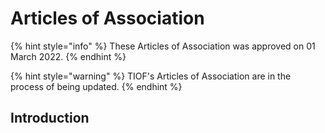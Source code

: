 # Articles of Association

{% hint style="info" %}
These Articles of Association was approved on 01 March 2022.
{% endhint %}

{% hint style="warning" %}
TIOF's Articles of Association are in the process of being updated.
{% endhint %}

## Introduction
